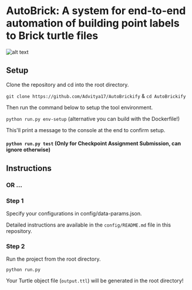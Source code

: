 # AutoBrick: A system for end-to-end automation of building point labels to Brick turtle files

![alt text](https://github.com/Advitya17/AutoBrickify/blob/main/workflow.png?raw=true)

## Setup

Clone the repository and cd into the root directory.

`git clone https://github.com/Advitya17/AutoBrickify` & `cd AutoBrickify`

Then run the command below to setup the tool environment.

`python run.py env-setup` (alternative you can build with the Dockerfile!)

This'll print a message to the console at the end to confirm setup.

#### `python run.py test` (Only for Checkpoint Assignment Submission, can ignore otherwise)

## Instructions

### OR ... 

### Step 1
Specify your configurations in config/data-params.json. 

Detailed instructions are available in the `config/README.md` file in this repository.


### Step 2
Run the project from the root directory.

`python run.py`

Your Turtle object file (`output.ttl`) will be generated in the root directory!
